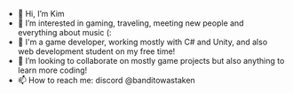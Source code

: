 - 👋 Hi, I’m Kim
- 👀 I’m interested in gaming, traveling, meeting new people and everything about music (:
- 🌱 I'm a game developer, working mostly with C# and Unity, and also web development student on my free time!
- 💞️ I’m looking to collaborate on mostly game projects but also anything to learn more coding!
- 📫 How to reach me: discord @banditowastaken 

<!---
bandithoe/bandithoe is a ✨ special ✨ repository because its `README.md` (this file) appears on your GitHub profile.
You can click the Preview link to take a look at your changes.
--->
